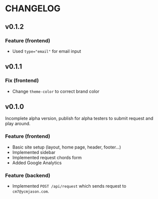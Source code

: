 # CHANGELOG

## v0.1.2

### Feature (frontend)
- Used `type="email"` for email input

## v0.1.1

### Fix (frontend)
- Change `theme-color` to correct brand color

## v0.1.0

Incomplete alpha version, publish for alpha testers to submit request and play around.

### Feature (frontend)
- Basic site setup (layout, home page, header, footer...)
- Implemented sidebar
- Implemented request chords form
- Added Google Analytics

### Feature (backend)
- Implemented `POST /api/request` which sends request to `cm7@ycmjason.com`.
